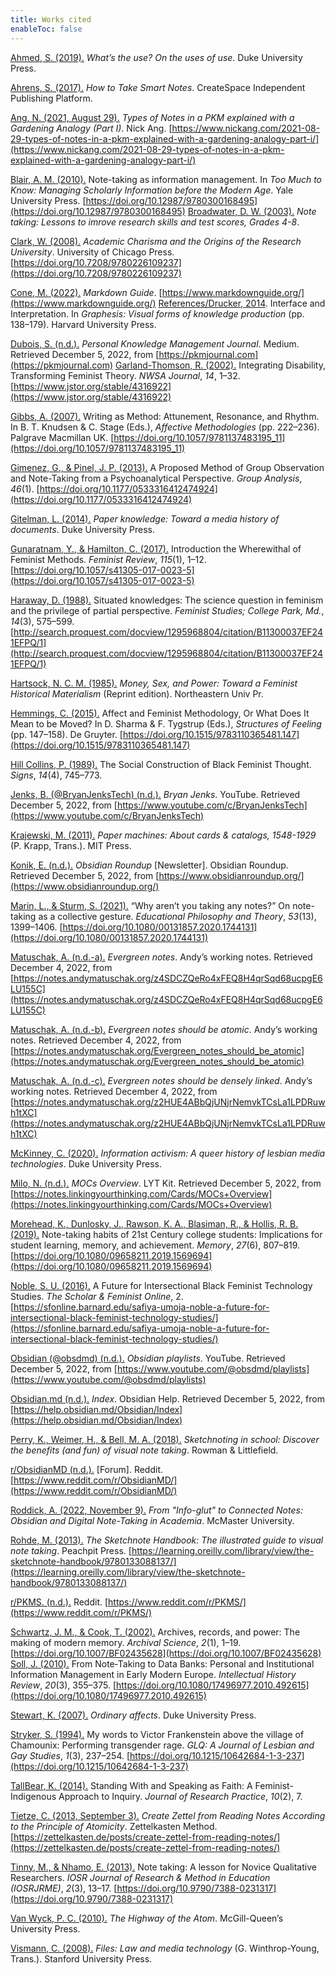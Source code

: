 ```yaml
---
title: Works cited
enableToc: false
---
```


[Ahmed, S. (2019).](References/Ahmed,%202019.md) *What’s the use? On the uses of use*. Duke University Press.

[Ahrens, S. (2017).](References/Ahrens,%202017.md) *How to Take Smart Notes*. CreateSpace Independent Publishing Platform.

[Ang, N. (2021, August 29).](References/Ang,%202021.md) *Types of Notes in a PKM explained with a Gardening Analogy (Part I)*. Nick Ang. [https://www.nickang.com/2021-08-29-types-of-notes-in-a-pkm-explained-with-a-gardening-analogy-part-i/](https://www.nickang.com/2021-08-29-types-of-notes-in-a-pkm-explained-with-a-gardening-analogy-part-i/)

[Blair, A. M. (2010).](References/Blair,%202010.md) Note-taking as information management. In *Too Much to Know: Managing Scholarly Information before the Modern Age*. Yale University Press. [https://doi.org/10.12987/9780300168495](https://doi.org/10.12987/9780300168495)
[Broadwater, D. W. (2003).](References/Broadwater,%202003.md) *Note taking: Lessons to imrove research skills and test scores, Grades 4-8*.

[Clark, W. (2008).](References/Clark,%202008.md) *Academic Charisma and the Origins of the Research University*. University of Chicago Press. [https://doi.org/10.7208/9780226109237](https://doi.org/10.7208/9780226109237)

[Cone, M. (2022).](References/Cone,%202022.md) *Markdown Guide*. [https://www.markdownguide.org/](https://www.markdownguide.org/)
[References/Drucker,  2014](References/Drucker,%20%202014.md). Interface and Interpretation. In *Graphesis: Visual forms of knowledge production* (pp. 138–179). Harvard University Press.

[Dubois, S. (n.d.).](References/Dubois,%20nd.md) *Personal Knowledge Management Journal*. Medium. Retrieved December 5, 2022, from [https://pkmjournal.com](https://pkmjournal.com)
[Garland-Thomson, R. (2002).](References/Garland-Thomson,%202002.md) Integrating Disability, Transforming Feminist Theory. *NWSA Journal*, *14*, 1–32. [https://www.jstor.org/stable/4316922](https://www.jstor.org/stable/4316922)

[Gibbs, A. (2007).](References/Gibbs,%202007.md) Writing as Method: Attunement, Resonance, and Rhythm. In B. T. Knudsen & C. Stage (Eds.), *Affective Methodologies* (pp. 222–236). Palgrave Macmillan UK. [https://doi.org/10.1057/9781137483195_11](https://doi.org/10.1057/9781137483195_11)

[Gimenez, G., & Pinel, J. P. (2013).](References/Gimenez%20&%20Pinel,%202013.md) A Proposed Method of Group Observation and Note-Taking from a Psychoanalytical Perspective. *Group Analysis*, *46*(1). [https://doi.org/10.1177/0533316412474924](https://doi.org/10.1177/0533316412474924)

[Gitelman, L. (2014).](References/Gitelman,%202014.md) *Paper knowledge: Toward a media history of documents*. Duke University Press.

[Gunaratnam, Y., & Hamilton, C. (2017).](References/Gunaratnam%20&%20Hamilton,%202017.md) Introduction the Wherewithal of Feminist Methods. *Feminist Review*, *115*(1), 1–12. [https://doi.org/10.1057/s41305-017-0023-5](https://doi.org/10.1057/s41305-017-0023-5)

[Haraway, D. (1988).](References/Haraway,%201988.md) Situated knowledges: The science question in feminism and the privilege of partial perspective. *Feminist Studies; College Park, Md.*, *14*(3), 575–599. [http://search.proquest.com/docview/1295968804/citation/B11300037EF241EFPQ/1](http://search.proquest.com/docview/1295968804/citation/B11300037EF241EFPQ/1)

[Hartsock, N. C. M. (1985).](References/Hartsock,%201985.md) *Money, Sex, and Power: Toward a Feminist Historical Materialism* (Reprint edition). Northeastern Univ Pr.

[Hemmings, C. (2015).](References/Hemmings,%202015.md) Affect and Feminist Methodology, Or What Does It Mean to be Moved? In D. Sharma & F. Tygstrup (Eds.), *Structures of Feeling* (pp. 147–158). De Gruyter. [https://doi.org/10.1515/9783110365481.147](https://doi.org/10.1515/9783110365481.147)

[Hill Collins, P. (1989).](References/Hill%20Collins,%201989.md) The Social Construction of Black Feminist Thought. *Signs*, *14*(4), 745–773.

[Jenks, B. (@BryanJenksTech) (n.d.).](References/Jenks,%20nd.md) *Bryan Jenks*. YouTube. Retrieved December 5, 2022, from [https://www.youtube.com/c/BryanJenksTech](https://www.youtube.com/c/BryanJenksTech)

[Krajewski, M. (2011).](References/Krajewski,%202011.md) *Paper machines: About cards & catalogs, 1548-1929* (P. Krapp, Trans.). MIT Press.

[Konik, E. (n.d.).](References/Konik,%20nd.md) *Obsidian Roundup* \[Newsletter\]. Obsidian Roundup. Retrieved December 5, 2022, from [https://www.obsidianroundup.org/](https://www.obsidianroundup.org/)

[Marin, L., & Sturm, S. (2021).](References/Marin%20&%20Sturm,%202021.md) “Why aren’t you taking any notes?” On note-taking as a collective gesture. *Educational Philosophy and Theory*, *53*(13), 1399–1406. [https://doi.org/10.1080/00131857.2020.1744131](https://doi.org/10.1080/00131857.2020.1744131)

[Matuschak, A. (n.d.-a).](References/Matuschak,%20nd-a.md) *Evergreen notes*. Andyʼs working notes. Retrieved December 4, 2022, from [https://notes.andymatuschak.org/z4SDCZQeRo4xFEQ8H4qrSqd68ucpgE6LU155C](https://notes.andymatuschak.org/z4SDCZQeRo4xFEQ8H4qrSqd68ucpgE6LU155C)

[Matuschak, A. (n.d.-b).](References/Matuschak,%20nd-b.md) *Evergreen notes should be atomic*. Andyʼs working notes. Retrieved December 4, 2022, from [https://notes.andymatuschak.org/Evergreen_notes_should_be_atomic](https://notes.andymatuschak.org/Evergreen_notes_should_be_atomic)

[Matuschak, A. (n.d.-c).](References/Matuschak,%20nd-c.md) *Evergreen notes should be densely linked*. Andyʼs working notes. Retrieved December 4, 2022, from [https://notes.andymatuschak.org/z2HUE4ABbQjUNjrNemvkTCsLa1LPDRuwh1tXC](https://notes.andymatuschak.org/z2HUE4ABbQjUNjrNemvkTCsLa1LPDRuwh1tXC)

[McKinney, C. (2020).](References/McKinney,%202020.md) *Information activism: A queer history of lesbian media technologies*. Duke University Press.

[Milo, N. (n.d.).](References/Milo,%20nd.md) *MOCs Overview*. LYT Kit. Retrieved December 5, 2022, from [https://notes.linkingyourthinking.com/Cards/MOCs+Overview](https://notes.linkingyourthinking.com/Cards/MOCs+Overview)

[Morehead, K., Dunlosky, J., Rawson, K. A., Blasiman, R., & Hollis, R. B. (2019).](References/Morehead%20et%20al,%202019.md) Note-taking habits of 21st Century college students: Implications for student learning, memory, and achievement. *Memory*, *27*(6), 807–819. [https://doi.org/10.1080/09658211.2019.1569694](https://doi.org/10.1080/09658211.2019.1569694)

[Noble, S. U. (2016).](References/Noble,%202016.md) A Future for Intersectional Black Feminist Technology Studies. *The Scholar & Feminist Online*, 2. [https://sfonline.barnard.edu/safiya-umoja-noble-a-future-for-intersectional-black-feminist-technology-studies/](https://sfonline.barnard.edu/safiya-umoja-noble-a-future-for-intersectional-black-feminist-technology-studies/)

[Obsidian (@obsdmd) (n.d.).](References/Obsidian,%20nd.md) *Obsidian playlists*. YouTube. Retrieved December 5, 2022, from [https://www.youtube.com/@obsdmd/playlists](https://www.youtube.com/@obsdmd/playlists)

[Obsidian.md (n.d.).](References/Obsidianmd,%20nd.md) *Index*. Obsidian Help. Retrieved December 5, 2022, from [https://help.obsidian.md/Obsidian/Index](https://help.obsidian.md/Obsidian/Index)

[Perry, K., Weimer, H., & Bell, M. A. (2018).](References/Perry%20et%20al,%202018.md) *Sketchnoting in school: Discover the benefits (and fun) of visual note taking*. Rowman & Littlefield.

[r/ObsidianMD (n.d.).](References/r%20ObsidianMD,%20nd.md) \[Forum\]. Reddit. [https://www.reddit.com/r/ObsidianMD/](https://www.reddit.com/r/ObsidianMD/)

[Roddick, A. (2022, November 9).](References/Roddick,%202022.md) *From "Info-glut" to Connected Notes: Obsidian and Digital Note-Taking in Academia*. McMaster University.

[Rohde, M. (2013).](References/Rohde,%202013.md) *The Sketchnote Handbook: The illustrated guide to visual note taking*. Peachpit Press. [https://learning.oreilly.com/library/view/the-sketchnote-handbook/9780133088137/](https://learning.oreilly.com/library/view/the-sketchnote-handbook/9780133088137/)

[r/PKMS. (n.d.).](References/r%20PKMS,%20nd.md) Reddit. [https://www.reddit.com/r/PKMS/](https://www.reddit.com/r/PKMS/)

[Schwartz, J. M., & Cook, T. (2002).](References/Schwartz%20&%20Cook,%202002.md) Archives, records, and power: The making of modern memory. *Archival Science*, *2*(1), 1–19. [https://doi.org/10.1007/BF02435628](https://doi.org/10.1007/BF02435628)
[Soll, J. (2010).](References/Soll,%202010.md) From Note‐Taking to Data Banks: Personal and Institutional Information Management in Early Modern Europe. *Intellectual History Review*, *20*(3), 355–375. [https://doi.org/10.1080/17496977.2010.492615](https://doi.org/10.1080/17496977.2010.492615)

[Stewart, K. (2007).](References/Stewart,%202007.md) *Ordinary affects*. Duke University Press.

[Stryker, S. (1994).](References/Stryker,%201994.md) My words to Victor Frankenstein above the village of Chamounix: Performing transgender rage. *GLQ: A Journal of Lesbian and Gay Studies*, *1*(3), 237–254. [https://doi.org/10.1215/10642684-1-3-237](https://doi.org/10.1215/10642684-1-3-237)

[TallBear, K. (2014).](References/TallBear,%202014.md) Standing With and Speaking as Faith: A Feminist-Indigenous Approach to Inquiry. *Journal of Research Practice*, *10*(2), 7.

[Tietze, C. (2013, September 3).](References/Tietze,%202013.md) *Create Zettel from Reading Notes According to the Principle of Atomicity*. Zettelkasten Method. [https://zettelkasten.de/posts/create-zettel-from-reading-notes/](https://zettelkasten.de/posts/create-zettel-from-reading-notes/)

[Tinny, M., & Nhamo, E. (2013).](References/Tinny%20&%20Nhamo,%202013.md) Note taking: A lesson for Novice Qualitative Researchers. *IOSR Journal of Research & Method in Education (IOSRJRME)*, *2*(3), 13–17. [https://doi.org/10.9790/7388-0231317](https://doi.org/10.9790/7388-0231317)

[Van Wyck, P. C. (2010).](References/Van%20Wyck,%202010.md) *The Highway of the Atom*. McGill-Queen’s University Press.

[Vismann, C. (2008).](References/Vismann,%202008.md) *Files: Law and media technology* (G. Winthrop-Young, Trans.). Stanford University Press.
